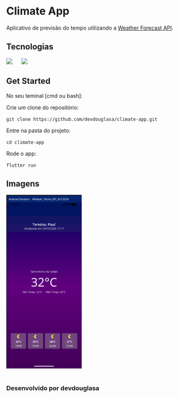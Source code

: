 # Climate App

Aplicativo de previsão do tempo utilizando a [Weather Forecast API](https://open-meteo.com/).

## Tecnologias

<img width=40 src="https://cdn.jsdelivr.net/gh/devicons/devicon@latest/icons/flutter/flutter-original.svg" /> &nbsp;&nbsp;&nbsp;&nbsp; <img width=40 src="https://cdn.jsdelivr.net/gh/devicons/devicon@latest/icons/dart/dart-original.svg" />



## Get Started

No seu teminal [cmd ou bash]:

Crie um clone do repositório:
```
git clone https://github.com/devdouglasa/climate-app.git
```

Entre na pasta do projeto:
```
cd climate-app
```

Rode o app:
```
flutter run
```


## Imagens

<img width=200 src="./img/project1.png" />

<br>

#
### Desenvolvido por devdouglasa